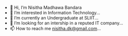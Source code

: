 - 👋 Hi, I’m Nisitha Madhawa Bandara
- 👀 I’m interested in Information Technology...
- 🌱 I’m currently an Undergraduate at SLIIT...
- 💞️ I’m looking for an intership in a reputed IT company...
- 📫 How to reach me nisitha.dk@gmail.com...

<!---
Nisitha93/Nisitha93 is a ✨ special ✨ repository because its `README.md` (this file) appears on your GitHub profile.
You can click the Preview link to take a look at your changes.
--->
